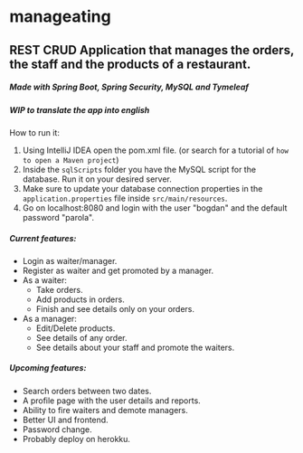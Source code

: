 # manageating
## REST CRUD Application that manages the orders, the staff and the products of a restaurant.
##### Made with Spring Boot, Spring Security, MySQL and Tymeleaf


##### WIP to translate the app into english

How to run it:

1. Using IntelliJ IDEA open the pom.xml file. (or search for a tutorial of `how to open a Maven project`)
2. Inside the `sqlScripts` folder you have the MySQL script for the database. Run it on your desired server.
3. Make sure to update your database connection properties in the `application.properties` file inside `src/main/resources`.
4. Go on localhost:8080 and login with the user "bogdan" and the default password "parola".



##### Current features:

- Login as waiter/manager.
- Register as waiter and get promoted by a manager.
- As a waiter:
  - Take orders.
  - Add products in orders.
  - Finish and see details only on your orders.
- As a manager:
  - Edit/Delete products.
  - See details of any order.
  - See details about your staff and promote the waiters.
  
##### Upcoming features:

- Search orders between two dates.
- A profile page with the user details and reports.
- Ability to fire waiters and demote managers.
- Better UI and frontend.
- Password change.
- Probably deploy on herokku.
